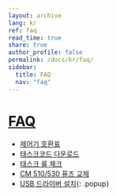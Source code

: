 ```yaml
---
layout: archive
lang: kr
ref: faq
read_time: true
share: true
author_profile: false
permalink: /docs/kr/faq/
sidebar:
  title: FAQ
  nav: "faq"
---
```


# [FAQ](#faq)
- [제어기 호환표](/docs/kr/parts/controller/controller_compatibility/)
- [태스크코드 다운로드](/docs/kr/faq/download_task_code/)
- [태스크 룰 체크](/docs/kr/software/rplus1/task/task_misc/#룰-체크)
- [CM 510/530 퓨즈 교체](/docs/kr/faq/cm_510_530_fuse/)
- [USB 드라이버 설치]{: .popup}

[USB 드라이버 설치]: /docs/kr/faq/usb_driver_install/
